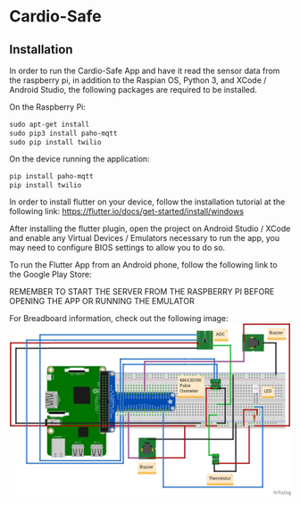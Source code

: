 # Cardio-Safe
## Installation
In order to run the Cardio-Safe App and have it read the sensor data from the raspberry pi, in addition to the Raspian OS, Python 3, and XCode / Android Studio, the following packages are required to be installed.

On the Raspberry Pi:
```
sudo apt-get install
sudo pip3 install paho-mqtt
sudo pip install twilio
```

On the device running the application:
```
pip install paho-mqtt
pip install twilio
```
In order to install flutter on your device, follow the installation tutorial at the following link:
https://flutter.io/docs/get-started/install/windows

After installing the flutter plugin, open the project on Android Studio / XCode and enable any Virtual Devices / Emulators necessary to run the app, you may need to configure BIOS settings to allow you to do so.


To run the Flutter App from an Android phone, follow the following link to the Google Play Store:

REMEMBER TO START THE SERVER FROM THE RASPBERRY PI BEFORE OPENING THE APP OR RUNNING THE EMULATOR

For Breadboard information, check out the following image:
![picture](DP-3_bb.png)
